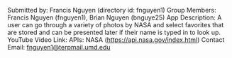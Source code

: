 Submitted by: Francis Nguyen (directory id: fnguyen1)
Group Members: Francis Nguyen (fnguyen1), Brian Nguyen (bnguye25)
App Description: A user can go through a variety of photos by NASA and select favorites that are stored and can be presented later if their name is typed in to look up.
YouTube Video Link: 
APIs: NASA (https://api.nasa.gov/index.html)
Contact Email: fnguyen1@terpmail.umd.edu